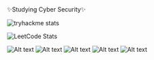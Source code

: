## 
✨Studying Cyber Security✨

![tryhackme stats](https://raw.githubusercontent.com/hun9812/hun9812/master/assets/thm_propic.png)

![LeetCode Stats](https://leetcode.card.workers.dev/?username=HunNamgung)






![Alt text](<https://img.shields.io/badge/Solidity-363636.svg?style=for-the-badge&logo=Solidity&logoColor=white>)
![Alt text](<https://img.shields.io/badge/Python-3776AB.svg?style=for-the-badge&logo=Python&logoColor=white>)
![Alt text](<https://img.shields.io/badge/MySQL-4479A1.svg?style=for-the-badge&logo=MySQL&logoColor=white>)
![Alt text](<https://img.shields.io/badge/MySQL-4479A1.svg?style=for-the-badge&logo=MySQL&logoColor=white](https://img.shields.io/badge/GitHub-181717.svg?style=for-the-badge&logo=GitHub&logoColor=white>)
![Alt text](<https://img.shields.io/badge/C-A8B9CC.svg?style=for-the-badge&logo=C&logoColor=black>)




<!--
**hun9812/hun9812** is a ✨ _special_ ✨ repository because its `README.md` (this file) appears on your GitHub profile.

"https://home.aveek.io/GitHub-Profile-Badges/ "

Here are some ideas to get you started:

- 🔭 I’m currently working on ...
- 🌱 I’m currently learning ...
- 👯 I’m looking to collaborate on ...
- 🤔 I’m looking for help with ...
- 💬 Ask me about ...
- 📫 How to reach me: ...
- 😄 Pronouns: ...
- ⚡ Fun fact: ...
-->
